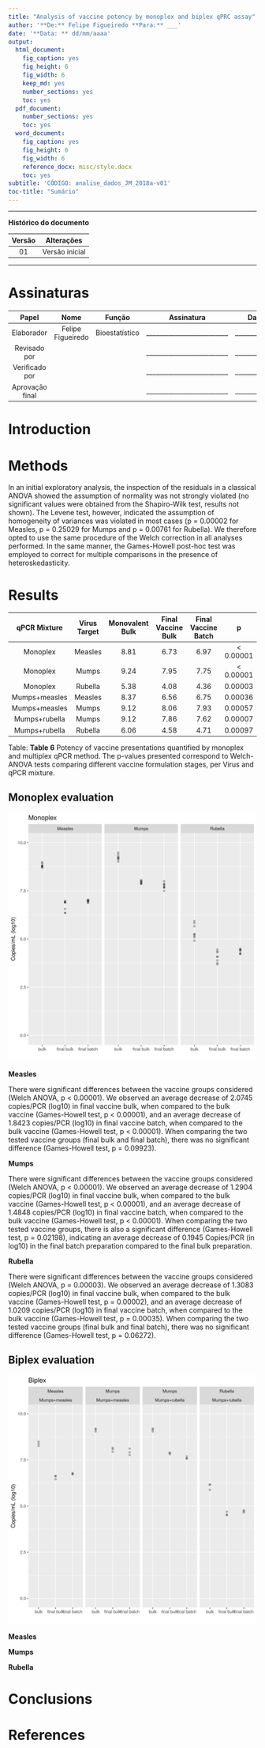 ```yaml
---
title: "Analysis of vaccine potency by monoplex and biplex qPRC assay"
author: '**De:** Felipe Figueiredo **Para:** ___'
date: '**Data: ** dd/mm/aaaa'
output:
  html_document:
    fig_caption: yes
    fig_height: 6
    fig_width: 6
    keep_md: yes
    number_sections: yes
    toc: yes
  pdf_document:
    number_sections: yes
    toc: yes
  word_document:
    fig_caption: yes
    fig_height: 6
    fig_width: 6
    reference_docx: misc/style.docx
    toc: yes
subtitle: 'CÓDIGO: analise_dados_JM_2018a-v01'
toc-title: "Sumário"
---
```




---

**Histórico do documento**


| Versão |   Alterações   |
|:------:|:--------------:|
|   01   | Versão inicial |

---

# Assinaturas


|      Papel      |       Nome        |     Função     |         Assinatura         |     Data      |
|:---------------:|:-----------------:|:--------------:|:--------------------------:|:-------------:|
|   Elaborador    | Felipe Figueiredo | Bioestatístico | __________________________ | _____________ |
|  Revisado por   |                   |                | __________________________ | _____________ |
| Verificado por  |                   |                | __________________________ | _____________ |
| Aprovação final |                   |                | __________________________ | _____________ |

<!-- # Lista de abreviaturas -->

# Introduction

<!-- ## Objetivos -->

<!-- ## Recepção e tratamento dos dados -->



# Methods

In an initial exploratory analysis, the inspection of the residuals in a classical ANOVA showed the assumption of normality was not strongly violated (no significant values were obtained from the Shapiro-Wilk test, results not shown).
The Levene test, however, indicated the assumption of homogeneity of variances was violated in most cases (p = 0.00002 for Measles, p = 0.25029 for Mumps and p = 0.00761 for Rubella).
We therefore opted to use the same procedure of the Welch correction in all analyses performed.
In the same manner, the Games-Howell post-hoc test was employed to correct for multiple comparisons in the presence of heteroskedasticity.

# Results


| qPCR Mixture  | Virus Target | Monovalent Bulk | Final Vaccine Bulk | Final Vaccine Batch |     p     |
|:-------------:|:------------:|:---------------:|:------------------:|:-------------------:|:---------:|
|   Monoplex    |   Measles    |      8.81       |        6.73        |        6.97         | < 0.00001 |
|   Monoplex    |    Mumps     |      9.24       |        7.95        |        7.75         | < 0.00001 |
|   Monoplex    |   Rubella    |      5.38       |        4.08        |        4.36         |  0.00003  |
| Mumps+measles |   Measles    |      8.37       |        6.56        |        6.75         |  0.00036  |
| Mumps+measles |    Mumps     |      9.12       |        8.06        |        7.93         |  0.00057  |
| Mumps+rubella |    Mumps     |      9.12       |        7.86        |        7.62         |  0.00007  |
| Mumps+rubella |   Rubella    |      6.06       |        4.58        |        4.71         |  0.00097  |

Table: **Table 6** Potency of vaccine presentations quantified by monoplex and multiplex qPCR
method.
The p-values presented correspond to Welch-ANOVA tests comparing different vaccine formulation stages, per Virus and qPCR mixture.

## Monoplex evaluation

![**Figure 2**: Comparison of viral titer by monoplex qPCR in the different vaccine formulations.](../figures/monoplex.png)

**Measles**

There were significant differences between the vaccine groups considered (Welch ANOVA, p < 0.00001).
We observed an average decrease of 2.0745 copies/PCR (log10) in final vaccine bulk, when compared to the bulk vaccine (Games-Howell test, p < 0.00001), and an average decrease of 1.8423 copies/PCR (log10) in final vaccine batch, when compared to the bulk vaccine (Games-Howell test, p < 0.00001).
When comparing the two tested vaccine groups (final bulk and final batch), there was no significant difference (Games-Howell test, p = 0.09923).

**Mumps**

There were significant differences between the vaccine groups considered (Welch ANOVA, p < 0.00001).
We observed an average decrease of 1.2904 copies/PCR (log10) in final vaccine bulk, when compared to the bulk vaccine (Games-Howell test, p < 0.00001), and an average decrease of 1.4848 copies/PCR (log10) in final vaccine batch, when compared to the bulk vaccine (Games-Howell test, p < 0.00001).
When comparing the two tested vaccine groups, there is also a significant difference (Games-Howell test, p = 0.02198), indicating an average decrease of 0.1945 Copies/PCR (in log10) in the final batch preparation compared to the final bulk preparation.

**Rubella**

There were significant differences between the vaccine groups considered (Welch ANOVA, p = 0.00003).
We observed an average decrease of 1.3083 copies/PCR (log10) in final vaccine bulk, when compared to the bulk vaccine (Games-Howell test, p = 0.00002), and an average decrease of 1.0209 copies/PCR (log10) in final vaccine batch, when compared to the bulk vaccine (Games-Howell test, p = 0.00035).
When comparing the two tested vaccine groups (final bulk and final batch), there was no significant difference (Games-Howell test, p = 0.06272).

## Biplex evaluation

![**Figure 3**: Comparison of viral titer by biplex qPCR mixtures in the different vaccine formulations.](../figures/biplex.png)

**Measles**

**Mumps**

**Rubella**


<!-- # Exceções e Desvios do teste -->

# Conclusions

# References

<!-- # Apêndice -->

